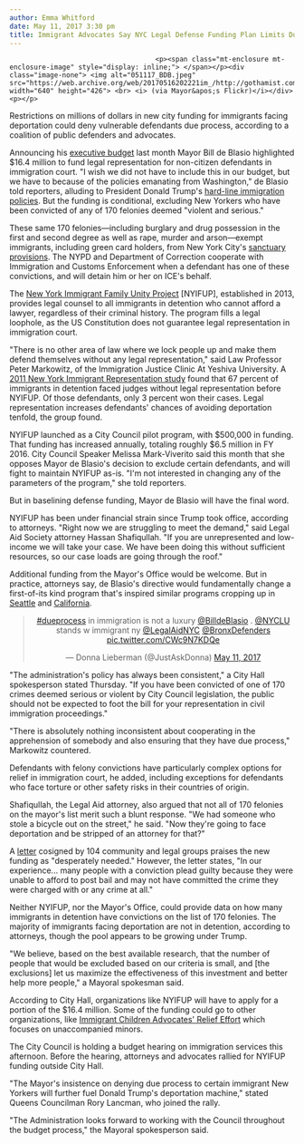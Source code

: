 ```yaml
---
author: Emma Whitford
date: May 11, 2017 3:30 pm
title: Immigrant Advocates Say NYC Legal Defense Funding Plan Limits Due Process
---
```


	
										<p><span class="mt-enclosure mt-enclosure-image" style="display: inline;"> </span></p><div class="image-none"> <img alt="051117_BDB.jpeg" src="https://web.archive.org/web/20170516202221im_/http://gothamist.com/attachments/nyc_ewhitford/051117_BDB.jpeg" width="640" height="426"> <br> <i> (via Mayor&apos;s Flickr)</i></div> <p></p>

<p>Restrictions on millions of dollars in new city funding for immigrants facing deportation could deny vulnerable defendants due process, according to a coalition of public defenders and advocates. </p>

<p>Announcing his <a href="https://web.archive.org/web/20170516202221/http://gothamist.com/2017/04/27/nyc_budget_2018_de_blasio.php">executive budget</a> last month Mayor Bill de Blasio highlighted $16.4 million to fund legal representation for non-citizen defendants in immigration court. &quot;I wish we did not have to include this in our budget, but we have to because of the policies emanating from Washington,&quot; de Blasio told reporters, alluding to President Donald Trump&apos;s <a href="https://web.archive.org/web/20170516202221/http://gothamist.com/2017/02/21/homeland_security_deportation.php">hard-line immigration policies</a>. But the funding is conditional, excluding New Yorkers who have been convicted of any of 170 felonies deemed &quot;violent and serious.&quot; </p>

<p>These same 170 felonies&#x2014;including burglary and drug possession in the first and second degree as well as rape, murder and arson&#x2014;exempt immigrants, including green card holders, from New York City&apos;s <a href="https://web.archive.org/web/20170516202221/http://gothamist.com/2017/01/27/sanctuary_city_nyc_trump.php">sanctuary provisions</a>. The NYPD and Department of Correction cooperate with Immigration and Customs Enforcement when a defendant has one of these convictions, and will detain him or her on ICE&apos;s behalf. </p>

<p>The <a href="https://web.archive.org/web/20170516202221/http://www.bronxdefenders.org/programs/new-york-immigrant-family-unity-project/">New York Immigrant Family Unity Project</a> [NYIFUP], established in 2013, provides legal counsel to all immigrants in detention who cannot afford a lawyer, regardless of their criminal history. The program fills a legal loophole, as the US Constitution does not guarantee legal representation in immigration court. </p>

<p>&quot;There is no other area of law where we lock people up and make them defend themselves without any legal representation,&quot; said Law Professor Peter Markowitz, of the Immigration Justice Clinic At Yeshiva University. A <a href="https://web.archive.org/web/20170516202221/http://www.cardozolawreview.com/content/denovo/NYIRS_Report.pdf">2011 New York Immigrant Representation study</a> found that 67 percent of immigrants in detention faced judges without legal representation before NYIFUP. Of those defendants, only 3 percent won their cases. Legal representation increases defendants&apos; chances of avoiding deportation tenfold, the group found. </p>

<p>NYIFUP launched as a City Council pilot program, with $500,000 in funding. That funding has increased annually, totaling roughly $6.5 million in FY 2016. City Council Speaker Melissa Mark-Viverito said this month that she opposes Mayor de Blasio&apos;s decision to exclude certain defendants, and will fight to maintain NYIFUP as-is. &quot;I&apos;m not interested in changing any of the parameters of the program,&quot; she told reporters.</p>

<p>But in baselining defense funding, Mayor de Blasio will have the final word. </p>

<p>NYIFUP has been under financial strain since Trump took office, according to attorneys. &quot;Right now we are struggling to meet the demand,&quot; said Legal Aid Society attorney Hassan Shafiqullah. &quot;If you are unrepresented and low-income we will take your case. We have been doing this without sufficient resources, so our case loads are going through the roof.&quot; </p>

<p>Additional funding from the Mayor&apos;s Office would be welcome. But in practice, attorneys say, de Blasio&apos;s directive would fundamentally change a first-of-its kind program that&apos;s inspired similar programs cropping up in <a href="https://web.archive.org/web/20170516202221/http://www.seattletimes.com/seattle-news/politics/seattle-wants-1m-legal-defense-fund-for-immigrants-facing-deportation/">Seattle</a> and <a href="https://web.archive.org/web/20170516202221/http://www.latimes.com/politics/la-pol-sac-california-legal-immigrant-defense-20170302-htmlstory.html">California</a>.  </p>

<center><blockquote class="twitter-tweet" data-lang="en"><p lang="en" dir="ltr"><a href="https://web.archive.org/web/20170516202221/https://twitter.com/hashtag/dueprocess?src=hash">#dueprocess</a> in immigration is not a luxury <a href="https://web.archive.org/web/20170516202221/https://twitter.com/BilldeBlasio">@BilldeBlasio</a> . <a href="https://web.archive.org/web/20170516202221/https://twitter.com/NYCLU">@NYCLU</a> stands w immigrant ny <a href="https://web.archive.org/web/20170516202221/https://twitter.com/LegalAidNYC">@LegalAidNYC</a> <a href="https://web.archive.org/web/20170516202221/https://twitter.com/BronxDefenders">@BronxDefenders</a> <a href="https://web.archive.org/web/20170516202221/https://t.co/CWc9N7KDQe">pic.twitter.com/CWc9N7KDQe</a></p>&#x2014; Donna Lieberman (@JustAskDonna) <a href="https://web.archive.org/web/20170516202221/https://twitter.com/JustAskDonna/status/862723290066014209">May 11, 2017</a></blockquote>
<script async src="//web.archive.org/web/20170516202221js_/http://platform.twitter.com/widgets.js" charset="utf-8"></script></center>

<p>&quot;The administration&apos;s policy has always been consistent,&quot; a City Hall spokesperson stated Thursday. &quot;If you have been convicted of one of 170 crimes deemed serious or violent by City Council legislation, the public should not be expected to foot the bill for your representation in civil immigration proceedings.&quot; </p>

<p>&quot;There is absolutely nothing inconsistent about cooperating in the apprehension of somebody and also ensuring that they have due process,&quot; Markowitz countered.  </p>

<p>Defendants with felony convictions have particularly complex options for relief in immigration court, he added, including exceptions for defendants who face torture or other safety risks in their countries of origin. </p>

<p>Shafiqullah, the Legal Aid attorney, also argued that not all of 170 felonies on the mayor&apos;s list merit such a blunt response. &quot;We had someone who stole a bicycle out on the street,&quot; he said. &quot;Now they&apos;re going to face deportation and be stripped of an attorney for that?&quot;  </p>

<p>A <a href="https://web.archive.org/web/20170516202221/https://www.nyclu.org/sites/default/files/field_documents/nyifup_sign_on_letter.pdf">letter</a> cosigned by 104 community and legal groups praises the new funding as &quot;desperately needed.&quot; However, the letter states, &quot;In our experience... many people with a conviction plead guilty because they were unable to afford to post bail and may not have committed the crime they were charged with or any crime at all.&quot; </p>

<p>Neither NYIFUP, nor the Mayor&apos;s Office, could provide data on how many immigrants in detention have convictions on the list of 170 felonies. The majority of immigrants facing deportation are not in detention, according to attorneys, though the pool appears to be growing under Trump. </p>

<p>&quot;We believe, based on the best available research, that the number of people that would be excluded based on our criteria is small, and [the exclusions] let us maximize the effectiveness of this investment and better help more people,&quot; a Mayoral spokesman said. </p>

<p>According to City Hall, organizations like NYIFUP will have to apply for a portion of the $16.4 million. Some of the funding could go to other organizations, like <a href="https://web.archive.org/web/20170516202221/http://www.politico.com/states/new-york/city-hall/story/2016/08/unaccompanied-minors-secure-legal-status-through-councils-legal-representation-program-104674">Immigrant Children Advocates&apos; Relief Effort</a> which focuses on unaccompanied minors. </p>

<p>The City Council is holding a budget hearing on immigration services this afternoon. Before the hearing, attorneys and advocates rallied for NYIFUP funding outside City Hall. </p>

<p>&quot;The Mayor&apos;s insistence on denying due process to certain immigrant New Yorkers will further fuel Donald Trump&apos;s deportation machine,&quot; stated Queens Councilman Rory Lancman, who joined the rally. </p>

<p>&quot;The Administration looks forward to working with the Council throughout the budget process,&quot; the Mayoral spokesperson said. </p>					
										
									
				